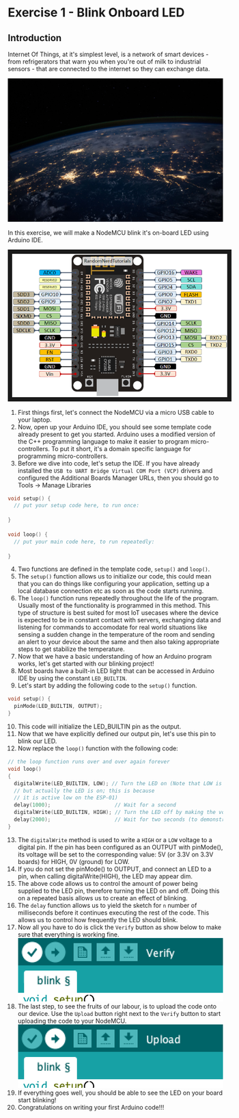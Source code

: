 # Exercise 1 - Blink Onboard LED

## Introduction

Internet Of Things, at it's simplest level, is a network of smart devices - from refrigerators that warn you when you're out of milk to industrial sensors - that are connected to the internet so they can exchange data.

![Image depicting an inter connected world](./space.jpeg)

In this exercise, we will make a NodeMCU blink it's on-board LED using Arduino IDE.

<img src="https://raw.githubusercontent.com/erviveksoni/alexa-controlled-smart-home-lab/master/images/ESP8266-NodeMCU-pinout-gpio-pin.png" alt="NodeMCU" width="600" border="10" />
<br/>

1. First things first, let's connect the NodeMCU via a micro USB cable to your laptop.
2. Now, open up your Arduino IDE, you should see some template code already present to get you started. Arduino uses a modified version of the C++ programming language to make it easier to program micro-controllers. To put it short, it's a domain specific language for programming micro-controllers.
3. Before we dive into code, let's setup the IDE. If you have already installed the `USB to UART Bridge Virtual COM Port (VCP)` drivers and configured the Additional Boards Manager URLs, then you should go to Tools -> Manage Libraries
```c++
void setup() {
  // put your setup code here, to run once:

}

void loop() {
  // put your main code here, to run repeatedly:

}
```
4. Two functions are defined in the template code, `setup()` and `loop()`.
5. The `setup()` function allows us to initialize our code, this could mean that you can do things like configuring your application, setting up a local database connection etc as soon as the code starts running.
6. The `loop()` function runs repeatedly throughout the life of the program. Usually most of the functionality is programmed in this method. This type of structure is best suited for most IoT usecases where the device is expected to be in constant contact with servers, exchanging data and listening for commands to accomodate for real world situations like sensing a sudden change in the temperature of the room and sending an alert to your device about the same and then also taking appropriate steps to get stabilize the temperature.
7. Now that we have a basic understanding of how an Arduino program works, let's get started with our blinking project!
8. Most boards have a built-in LED light that can be accessed in Arduino IDE by using the constant `LED_BUILTIN`.
9. Let's start by adding the following code to the `setup()` function.
```c++
void setup() {
  pinMode(LED_BUILTIN, OUTPUT);
}
```
10. This code will initialize the LED_BUILTIN pin as the output.
11. Now that we have explicitly defined our output pin, let's use this pin to blink our LED.
12. Now replace the `loop()` function with the following code:
```c++
// the loop function runs over and over again forever
void loop()
{
  digitalWrite(LED_BUILTIN, LOW); // Turn the LED on (Note that LOW is the voltage level
  // but actually the LED is on; this is because
  // it is active low on the ESP-01)
  delay(1000);                     // Wait for a second
  digitalWrite(LED_BUILTIN, HIGH); // Turn the LED off by making the voltage HIGH
  delay(2000);                     // Wait for two seconds (to demonstrate the active low LED)
}
```
13. The `digitalWrite` method is used to write a `HIGH` or a `LOW` voltage to a digital pin. If the pin has been configured as an OUTPUT with pinMode(), its voltage will be set to the corresponding value: 5V (or 3.3V on 3.3V boards) for HIGH, 0V (ground) for LOW. 
14. If you do not set the pinMode() to OUTPUT, and connect an LED to a pin, when calling digitalWrite(HIGH), the LED may appear dim.
15. The above code allows us to control the amount of power being supplied to the LED pin, therefore turning the LED on and off. Doing  this on a repeated basis allows us to create an effect of blinking.
16. The `delay` function allows us to yield the sketch for `n` number of milliseconds before it continues executing the rest of the code. This allows us to control how frequently the LED should blink.
17. Now all you have to do is click the `Verify` button as show below to make sure that everything is working fine.
![Verify button](./verify.png)
18. The last step, to see the fruits of our labour, is to upload the code onto our device. Use the `Upload` button right next to the `Verify` button to start uploading the code to your NodeMCU.
![Upload button](./upload.png)
19. If everything goes well, you should be able to see the LED on your board start blinking!
20. Congratulations on writing your first Arduino code!!!

 